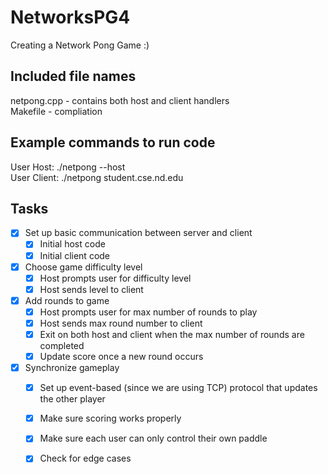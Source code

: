 # NetworksPG4
Creating a Network Pong Game :) 

## Included file names
netpong.cpp - contains both host and client handlers \
Makefile - compliation 

## Example commands to run code 
User Host: ./netpong --host <portnum> \
User Client: ./netpong student<num>.cse.nd.edu <portnum>

## Tasks
- [x] Set up basic communication between server and client 
  - [x] Initial host code 
  - [x] Initial client code 
- [x] Choose game difficulty level
  - [x] Host prompts user for difficulty level 
  - [x] Host sends level to client 
- [x] Add rounds to game
  - [x] Host prompts user for max number of rounds to play
  - [x] Host sends max round number to client
  - [x] Exit on both host and client when the max number of rounds are completed 
  - [x] Update score once a new round occurs
- [x] Synchronize gameplay
    - [x] Set up event-based (since we are using TCP) protocol that updates the other player
    - [x] Make sure scoring works properly 
    - [x] Make sure each user can only control their own paddle
    - [x] Check for edge cases
  
